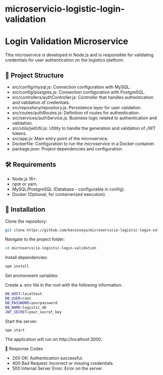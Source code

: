 # microservicio-logistic-login-validation

# Login Validation Microservice
This microservice is developed in Node.js and is responsible for validating credentials for user authentication on the logistics platform.

## 📂 Project Structure
- src/config/mysql.js: Connection configuration with MySQL.
- src/config/postgres.js: Connection configuration with PostgreSQL.
- src/controllers/authController.js: Controller that handles authentication and validation of credentials.
- src/repository/repository.js: Persistence layer for user validation.
- src/routes/authRoutes.js: Definition of routes for authentication.
- src/services/authService.js: Business logic related to authentication and validation.
- src/utils/jwtUtil.js: Utility to handle the generation and validation of JWT tokens.
- src/app.js: Main entry point of the microservice.
- Dockerfile: Configuration to run the microservice in a Docker container.
- package.json: Project dependencies and configuration.

## 🛠 Requirements
- Node.js 16+.
- npm or yarn.
- MySQL/PostgreSQL (Database - configurable in config).
- Docker (Optional, for containerized execution).

## 🚀 Installation
Clone the repository:
```bash
git clone https://github.com/kevinseya/microservicio-logistic-login-validation.git
```
Navigate to the project folder:
```bash
cd microservicio-logistic-login-validation
```
Install dependencies:
```bash
npm install
```
Set environment variables:

Create a .env file in the root with the following information:
```bash
DB_HOST=localhost
DB_USER=root
DB_PASSWORD=yourpassword
DB_NAME=logistic_db
JWT_SECRET=your_secret_key
```
Start the server:
```bash
npm start
```
The application will run on http://localhost:3000.

📌 Response Codes
- 200 OK: Authentication successful.
- 400 Bad Request: Incorrect or missing credentials.
- 500 Internal Server Error: Error on the server



